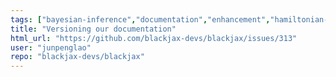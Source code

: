 ```yaml
---
tags: ["bayesian-inference","documentation","enhancement","hamiltonian-monte-carlo","probabilistic-programming","sampling-methods"]
title: "Versioning our documentation"
html_url: "https://github.com/blackjax-devs/blackjax/issues/313"
user: "junpenglao"
repo: "blackjax-devs/blackjax"
---
```


